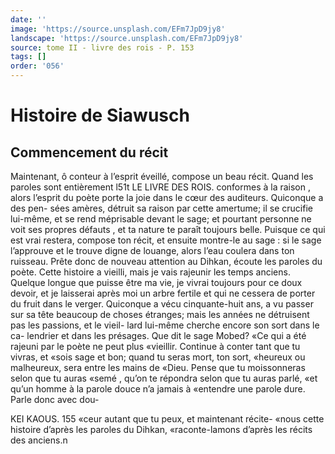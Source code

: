 ```yaml
---
date: ''
image: 'https://source.unsplash.com/EFm7JpD9jy8'
landscape: 'https://source.unsplash.com/EFm7JpD9jy8'
source: tome II - livre des rois - P. 153
tags: []
order: '056'
---
```


# Histoire de Siawusch

## Commencement du récit

Maintenant, ô conteur à l’esprit éveillé, compose
un beau récit. Quand les paroles sont entièrement
l51t LE LIVRE DES ROIS. conformes à la raison , alors l’esprit du poète porte la
joie dans le cœur des auditeurs. Quiconque a des pen- sées amères, détruit sa raison par cette amertume;
il se crucifie lui-même, et se rend méprisable devant
le sage; et pourtant personne ne voit ses propres défauts , et ta nature te paraît toujours belle. Puisque
ce qui est vrai restera, compose ton récit, et ensuite montre-le au sage : si le sage l’approuve et le trouve digne de louange, alors l’eau coulera dans ton ruisseau.
Prête donc de nouveau attention au Dihkan, écoute les paroles du poète. Cette histoire a vieilli, mais je vais rajeunir les temps anciens. Quelque longue que puisse être ma vie, je vivrai toujours pour ce doux devoir, et je laisserai après moi un arbre fertile et qui ne cessera de porter du fruit dans le verger. Quiconque a vécu cinquante-huit ans, a vu passer sur sa tête beaucoup de choses étranges; mais
les années ne détruisent pas les passions, et le vieil- lard lui-même cherche encore son sort dans le ca- lendrier et dans les présages. Que dit le sage Mobed? «Ce qui a été rajeuni par le poète ne peut plus «vieillir. Continue à conter tant que tu vivras, et «sois sage et bon; quand tu seras mort, ton sort, «heureux ou malheureux, sera entre les mains de «Dieu. Pense que tu moissonneras selon que tu auras «semé , qu’on te répondra selon que tu auras parlé,
«et qu’un homme à la parole douce n’a jamais à
«entendre une parole dure. Parle donc avec dou-

KEI KAOUS. 155 «ceur autant que tu peux, et maintenant récite-
«nous cette histoire d’après les paroles du Dihkan, «raconte-lamons d’après les récits des anciens.n
